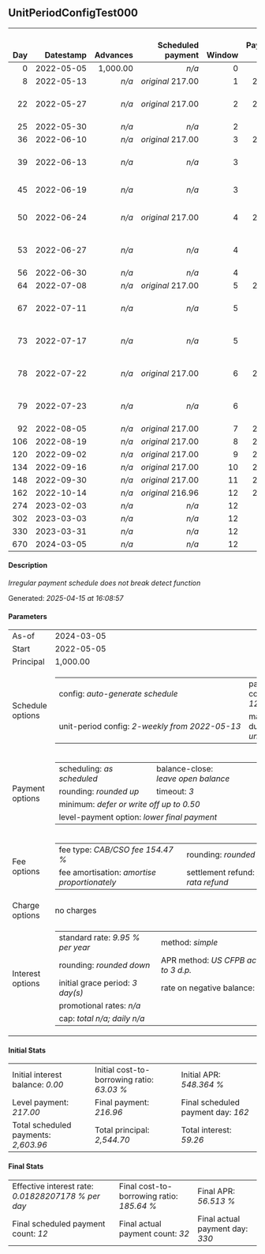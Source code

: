 <h2>UnitPeriodConfigTest000</h2><table><thead style="vertical-align: bottom;"><th style="text-align: right;">Day</th><th style="text-align: right;">Datestamp</th><th style="text-align: right;">Advances</th><th style="text-align: right;">Scheduled payment</th><th style="text-align: right;">Window</th><th style="text-align: right;">Payment due</th><th style="text-align: right;">Actual payments</th><th style="text-align: right;">Generated payment</th><th style="text-align: right;">Net effect</th><th style="text-align: right;">Payment status</th><th style="text-align: right;">Balance status</th><th style="text-align: right;">Simple interest</th><th style="text-align: right;">New interest</th><th style="text-align: right;">New charges</th><th style="text-align: right;">Principal portion</th><th style="text-align: right;">Fee portion</th><th style="text-align: right;">Interest portion</th><th style="text-align: right;">Charges portion</th><th style="text-align: right;">Fee refund</th><th style="text-align: right;">Principal balance</th><th style="text-align: right;">Fee balance</th><th style="text-align: right;">Interest balance</th><th style="text-align: right;">Charges balance</th><th style="text-align: right;">Settlement figure</th><th style="text-align: right;">Fee refund if&nbsp;settled</th></thead><tr style="text-align: right;"><td class="ci00">0</td><td class="ci01" style="white-space: nowrap;">2022-05-05</td><td class="ci02">1,000.00</td><td class="ci03" style="white-space: nowrap;"><i>n/a<i></td><td class="ci04">0</td><td class="ci05">0.00</td><td class="ci06"><i>n/a</i></td><td class="ci07"><i>n/a</i></td><td class="ci08">0.00</td><td class="ci09"><i>none&nbsp;scheduled</i></td><td class="ci10">open</td><td class="ci13">0.0000</td><td class="ci14">0.0000</td><td class="ci15"><i>n/a</i></td><td class="ci16">0.00</td><td class="ci17">0.00</td><td class="ci18">0.00</td><td class="ci19">0.00</td><td class="ci20">0.00</td><td class="ci21">1,000.00</td><td class="ci22">1,544.70</td><td class="ci23">0.0000</td><td class="ci24">0.00</td><td class="ci25">2,544.70</td><td class="ci26">1,544.70</td></tr><tr style="text-align: right;"><td class="ci00">8</td><td class="ci01" style="white-space: nowrap;">2022-05-13</td><td class="ci02"><i>n/a</i></td><td class="ci03" style="white-space: nowrap;"><i>original</i> 217.00</td><td class="ci04">1</td><td class="ci05">217.00</td><td class="ci06"><i>confirmed</i>&nbsp;217.00</td><td class="ci07"><i>n/a</i></td><td class="ci08">217.00</td><td class="ci09"><i>payment&nbsp;made</i></td><td class="ci10">open</td><td class="ci13">5.5495</td><td class="ci14">5.5495</td><td class="ci15"><i>n/a</i></td><td class="ci16">83.09</td><td class="ci17">128.37</td><td class="ci18">5.54</td><td class="ci19">0.00</td><td class="ci20">1,468.42</td><td class="ci21">916.91</td><td class="ci22">1,416.33</td><td class="ci23">0.0000</td><td class="ci24">0.00</td><td class="ci25">864.82</td><td class="ci26">1,468.42</td></tr><tr style="text-align: right;"><td class="ci00">22</td><td class="ci01" style="white-space: nowrap;">2022-05-27</td><td class="ci02"><i>n/a</i></td><td class="ci03" style="white-space: nowrap;"><i>original</i> 217.00</td><td class="ci04">2</td><td class="ci05">217.00</td><td class="ci06">217.00&nbsp;<i>failed</i><br/>217.00&nbsp;<i>failed</i><br/>217.00&nbsp;<i>failed</i></td><td class="ci07"><i>n/a</i></td><td class="ci08">0.00</td><td class="ci09"><i>paid&nbsp;later&nbsp;in&nbsp;full</i></td><td class="ci10">open</td><td class="ci13">8.9047</td><td class="ci14">8.9047</td><td class="ci15"><i>n/a</i></td><td class="ci16">0.00</td><td class="ci17">0.00</td><td class="ci18">0.00</td><td class="ci19">0.00</td><td class="ci20">1,334.93</td><td class="ci21">916.91</td><td class="ci22">1,416.33</td><td class="ci23">8.9047</td><td class="ci24">0.00</td><td class="ci25">1,007.21</td><td class="ci26">1,334.93</td></tr><tr style="text-align: right;"><td class="ci00">25</td><td class="ci01" style="white-space: nowrap;">2022-05-30</td><td class="ci02"><i>n/a</i></td><td class="ci03" style="white-space: nowrap;"><i>n/a<i></td><td class="ci04">2</td><td class="ci05">0.00</td><td class="ci06"><i>confirmed</i>&nbsp;217.00</td><td class="ci07"><i>n/a</i></td><td class="ci08">217.00</td><td class="ci09"><i>extra&nbsp;payment</i></td><td class="ci10">open</td><td class="ci13">1.9081</td><td class="ci14">1.9081</td><td class="ci15"><i>n/a</i></td><td class="ci16">81.02</td><td class="ci17">125.17</td><td class="ci18">10.81</td><td class="ci19">0.00</td><td class="ci20">1,306.33</td><td class="ci21">835.89</td><td class="ci22">1,291.16</td><td class="ci23">0.0000</td><td class="ci24">0.00</td><td class="ci25">820.72</td><td class="ci26">1,306.33</td></tr><tr style="text-align: right;"><td class="ci00">36</td><td class="ci01" style="white-space: nowrap;">2022-06-10</td><td class="ci02"><i>n/a</i></td><td class="ci03" style="white-space: nowrap;"><i>original</i> 217.00</td><td class="ci04">3</td><td class="ci05">217.00</td><td class="ci06"><i>n/a</i></td><td class="ci07"><i>n/a</i></td><td class="ci08">0.00</td><td class="ci09"><i>paid&nbsp;later&nbsp;in&nbsp;full</i></td><td class="ci10">open</td><td class="ci13">6.3782</td><td class="ci14">6.3782</td><td class="ci15"><i>n/a</i></td><td class="ci16">0.00</td><td class="ci17">0.00</td><td class="ci18">0.00</td><td class="ci19">0.00</td><td class="ci20">1,201.44</td><td class="ci21">835.89</td><td class="ci22">1,291.16</td><td class="ci23">6.3782</td><td class="ci24">0.00</td><td class="ci25">931.98</td><td class="ci26">1,201.44</td></tr><tr style="text-align: right;"><td class="ci00">39</td><td class="ci01" style="white-space: nowrap;">2022-06-13</td><td class="ci02"><i>n/a</i></td><td class="ci03" style="white-space: nowrap;"><i>n/a<i></td><td class="ci04">3</td><td class="ci05">0.00</td><td class="ci06">217.00&nbsp;<i>failed</i><br/>217.00&nbsp;<i>failed</i><br/>217.00&nbsp;<i>failed</i></td><td class="ci07"><i>n/a</i></td><td class="ci08">0.00</td><td class="ci09"><i>nothing&nbsp;due</i></td><td class="ci10">open</td><td class="ci13">1.7395</td><td class="ci14">1.7395</td><td class="ci15"><i>n/a</i></td><td class="ci16">0.00</td><td class="ci17">0.00</td><td class="ci18">0.00</td><td class="ci19">0.00</td><td class="ci20">1,172.83</td><td class="ci21">835.89</td><td class="ci22">1,291.16</td><td class="ci23">8.1178</td><td class="ci24">0.00</td><td class="ci25">962.33</td><td class="ci26">1,172.83</td></tr><tr style="text-align: right;"><td class="ci00">45</td><td class="ci01" style="white-space: nowrap;">2022-06-19</td><td class="ci02"><i>n/a</i></td><td class="ci03" style="white-space: nowrap;"><i>n/a<i></td><td class="ci04">3</td><td class="ci05">0.00</td><td class="ci06">217.00&nbsp;<i>failed</i><br/><i>confirmed</i>&nbsp;217.00</td><td class="ci07"><i>n/a</i></td><td class="ci08">217.00</td><td class="ci09"><i>extra&nbsp;payment</i></td><td class="ci10">open</td><td class="ci13">3.4790</td><td class="ci14">3.4790</td><td class="ci15"><i>n/a</i></td><td class="ci16">80.72</td><td class="ci17">124.69</td><td class="ci18">11.59</td><td class="ci19">0.00</td><td class="ci20">1,115.62</td><td class="ci21">755.17</td><td class="ci22">1,166.47</td><td class="ci23">0.0000</td><td class="ci24">0.00</td><td class="ci25">806.02</td><td class="ci26">1,115.62</td></tr><tr style="text-align: right;"><td class="ci00">50</td><td class="ci01" style="white-space: nowrap;">2022-06-24</td><td class="ci02"><i>n/a</i></td><td class="ci03" style="white-space: nowrap;"><i>original</i> 217.00</td><td class="ci04">4</td><td class="ci05">217.00</td><td class="ci06">217.00&nbsp;<i>failed</i><br/>217.00&nbsp;<i>failed</i><br/>217.00&nbsp;<i>failed</i></td><td class="ci07"><i>n/a</i></td><td class="ci08">0.00</td><td class="ci09"><i>paid&nbsp;later&nbsp;in&nbsp;full</i></td><td class="ci10">open</td><td class="ci13">2.6192</td><td class="ci14">2.6192</td><td class="ci15"><i>n/a</i></td><td class="ci16">0.00</td><td class="ci17">0.00</td><td class="ci18">0.00</td><td class="ci19">0.00</td><td class="ci20">1,067.95</td><td class="ci21">755.17</td><td class="ci22">1,166.47</td><td class="ci23">2.6192</td><td class="ci24">0.00</td><td class="ci25">856.30</td><td class="ci26">1,067.95</td></tr><tr style="text-align: right;"><td class="ci00">53</td><td class="ci01" style="white-space: nowrap;">2022-06-27</td><td class="ci02"><i>n/a</i></td><td class="ci03" style="white-space: nowrap;"><i>n/a<i></td><td class="ci04">4</td><td class="ci05">0.00</td><td class="ci06">217.00&nbsp;<i>failed</i><br/>217.00&nbsp;<i>failed</i><br/>217.00&nbsp;<i>failed</i></td><td class="ci07"><i>n/a</i></td><td class="ci08">0.00</td><td class="ci09"><i>nothing&nbsp;due</i></td><td class="ci10">open</td><td class="ci13">1.5715</td><td class="ci14">1.5715</td><td class="ci15"><i>n/a</i></td><td class="ci16">0.00</td><td class="ci17">0.00</td><td class="ci18">0.00</td><td class="ci19">0.00</td><td class="ci20">1,039.34</td><td class="ci21">755.17</td><td class="ci22">1,166.47</td><td class="ci23">4.1908</td><td class="ci24">0.00</td><td class="ci25">886.49</td><td class="ci26">1,039.34</td></tr><tr style="text-align: right;"><td class="ci00">56</td><td class="ci01" style="white-space: nowrap;">2022-06-30</td><td class="ci02"><i>n/a</i></td><td class="ci03" style="white-space: nowrap;"><i>n/a<i></td><td class="ci04">4</td><td class="ci05">0.00</td><td class="ci06"><i>confirmed</i>&nbsp;217.00</td><td class="ci07"><i>n/a</i></td><td class="ci08">217.00</td><td class="ci09"><i>extra&nbsp;payment</i></td><td class="ci10">open</td><td class="ci13">1.5715</td><td class="ci14">1.5715</td><td class="ci15"><i>n/a</i></td><td class="ci16">83.01</td><td class="ci17">128.23</td><td class="ci18">5.76</td><td class="ci19">0.00</td><td class="ci20">1,010.73</td><td class="ci21">672.16</td><td class="ci22">1,038.24</td><td class="ci23">0.0000</td><td class="ci24">0.00</td><td class="ci25">699.67</td><td class="ci26">1,010.73</td></tr><tr style="text-align: right;"><td class="ci00">64</td><td class="ci01" style="white-space: nowrap;">2022-07-08</td><td class="ci02"><i>n/a</i></td><td class="ci03" style="white-space: nowrap;"><i>original</i> 217.00</td><td class="ci04">5</td><td class="ci05">217.00</td><td class="ci06"><i>n/a</i></td><td class="ci07"><i>n/a</i></td><td class="ci08">0.00</td><td class="ci09"><i>missed&nbsp;payment</i></td><td class="ci10">open</td><td class="ci13">3.7301</td><td class="ci14">3.7301</td><td class="ci15"><i>n/a</i></td><td class="ci16">0.00</td><td class="ci17">0.00</td><td class="ci18">0.00</td><td class="ci19">0.00</td><td class="ci20">934.45</td><td class="ci21">672.16</td><td class="ci22">1,038.24</td><td class="ci23">3.7301</td><td class="ci24">0.00</td><td class="ci25">779.68</td><td class="ci26">934.45</td></tr><tr style="text-align: right;"><td class="ci00">67</td><td class="ci01" style="white-space: nowrap;">2022-07-11</td><td class="ci02"><i>n/a</i></td><td class="ci03" style="white-space: nowrap;"><i>n/a<i></td><td class="ci04">5</td><td class="ci05">0.00</td><td class="ci06">217.00&nbsp;<i>failed</i><br/>217.00&nbsp;<i>failed</i><br/>217.00&nbsp;<i>failed</i></td><td class="ci07"><i>n/a</i></td><td class="ci08">0.00</td><td class="ci09"><i>nothing&nbsp;due</i></td><td class="ci10">open</td><td class="ci13">1.3988</td><td class="ci14">1.3988</td><td class="ci15"><i>n/a</i></td><td class="ci16">0.00</td><td class="ci17">0.00</td><td class="ci18">0.00</td><td class="ci19">0.00</td><td class="ci20">905.85</td><td class="ci21">672.16</td><td class="ci22">1,038.24</td><td class="ci23">5.1289</td><td class="ci24">0.00</td><td class="ci25">809.67</td><td class="ci26">905.85</td></tr><tr style="text-align: right;"><td class="ci00">73</td><td class="ci01" style="white-space: nowrap;">2022-07-17</td><td class="ci02"><i>n/a</i></td><td class="ci03" style="white-space: nowrap;"><i>n/a<i></td><td class="ci04">5</td><td class="ci05">0.00</td><td class="ci06">217.00&nbsp;<i>failed</i><br/>217.00&nbsp;<i>failed</i><br/>217.00&nbsp;<i>failed</i></td><td class="ci07"><i>n/a</i></td><td class="ci08">0.00</td><td class="ci09"><i>nothing&nbsp;due</i></td><td class="ci10">open</td><td class="ci13">2.7976</td><td class="ci14">2.7976</td><td class="ci15"><i>n/a</i></td><td class="ci16">0.00</td><td class="ci17">0.00</td><td class="ci18">0.00</td><td class="ci19">0.00</td><td class="ci20">848.64</td><td class="ci21">672.16</td><td class="ci22">1,038.24</td><td class="ci23">7.9264</td><td class="ci24">0.00</td><td class="ci25">869.68</td><td class="ci26">848.64</td></tr><tr style="text-align: right;"><td class="ci00">78</td><td class="ci01" style="white-space: nowrap;">2022-07-22</td><td class="ci02"><i>n/a</i></td><td class="ci03" style="white-space: nowrap;"><i>original</i> 217.00</td><td class="ci04">6</td><td class="ci05">217.00</td><td class="ci06">217.00&nbsp;<i>failed</i><br/>217.00&nbsp;<i>failed</i><br/>217.00&nbsp;<i>failed</i></td><td class="ci07"><i>n/a</i></td><td class="ci08">0.00</td><td class="ci09"><i>missed&nbsp;payment</i></td><td class="ci10">open</td><td class="ci13">2.3313</td><td class="ci14">2.3313</td><td class="ci15"><i>n/a</i></td><td class="ci16">0.00</td><td class="ci17">0.00</td><td class="ci18">0.00</td><td class="ci19">0.00</td><td class="ci20">800.96</td><td class="ci21">672.16</td><td class="ci22">1,038.24</td><td class="ci23">10.2577</td><td class="ci24">0.00</td><td class="ci25">919.69</td><td class="ci26">800.96</td></tr><tr style="text-align: right;"><td class="ci00">79</td><td class="ci01" style="white-space: nowrap;">2022-07-23</td><td class="ci02"><i>n/a</i></td><td class="ci03" style="white-space: nowrap;"><i>n/a<i></td><td class="ci04">6</td><td class="ci05">0.00</td><td class="ci06">217.00&nbsp;<i>failed</i><br/>217.00&nbsp;<i>failed</i><br/>217.00&nbsp;<i>failed</i></td><td class="ci07"><i>n/a</i></td><td class="ci08">0.00</td><td class="ci09"><i>nothing&nbsp;due</i></td><td class="ci10">open</td><td class="ci13">0.4663</td><td class="ci14">0.4663</td><td class="ci15"><i>n/a</i></td><td class="ci16">0.00</td><td class="ci17">0.00</td><td class="ci18">0.00</td><td class="ci19">0.00</td><td class="ci20">791.43</td><td class="ci21">672.16</td><td class="ci22">1,038.24</td><td class="ci23">10.7240</td><td class="ci24">0.00</td><td class="ci25">929.69</td><td class="ci26">791.43</td></tr><tr style="text-align: right;"><td class="ci00">92</td><td class="ci01" style="white-space: nowrap;">2022-08-05</td><td class="ci02"><i>n/a</i></td><td class="ci03" style="white-space: nowrap;"><i>original</i> 217.00</td><td class="ci04">7</td><td class="ci05">217.00</td><td class="ci06"><i>n/a</i></td><td class="ci07"><i>n/a</i></td><td class="ci08">0.00</td><td class="ci09"><i>missed&nbsp;payment</i></td><td class="ci10">open</td><td class="ci13">6.0614</td><td class="ci14">6.0614</td><td class="ci15"><i>n/a</i></td><td class="ci16">0.00</td><td class="ci17">0.00</td><td class="ci18">0.00</td><td class="ci19">0.00</td><td class="ci20">667.47</td><td class="ci21">672.16</td><td class="ci22">1,038.24</td><td class="ci23">16.7854</td><td class="ci24">0.00</td><td class="ci25">1,059.71</td><td class="ci26">667.47</td></tr><tr style="text-align: right;"><td class="ci00">106</td><td class="ci01" style="white-space: nowrap;">2022-08-19</td><td class="ci02"><i>n/a</i></td><td class="ci03" style="white-space: nowrap;"><i>original</i> 217.00</td><td class="ci04">8</td><td class="ci05">217.00</td><td class="ci06"><i>n/a</i></td><td class="ci07"><i>n/a</i></td><td class="ci08">0.00</td><td class="ci09"><i>missed&nbsp;payment</i></td><td class="ci10">open</td><td class="ci13">6.5276</td><td class="ci14">6.5276</td><td class="ci15"><i>n/a</i></td><td class="ci16">0.00</td><td class="ci17">0.00</td><td class="ci18">0.00</td><td class="ci19">0.00</td><td class="ci20">533.98</td><td class="ci21">672.16</td><td class="ci22">1,038.24</td><td class="ci23">23.3130</td><td class="ci24">0.00</td><td class="ci25">1,199.73</td><td class="ci26">533.98</td></tr><tr style="text-align: right;"><td class="ci00">120</td><td class="ci01" style="white-space: nowrap;">2022-09-02</td><td class="ci02"><i>n/a</i></td><td class="ci03" style="white-space: nowrap;"><i>original</i> 217.00</td><td class="ci04">9</td><td class="ci05">217.00</td><td class="ci06"><i>n/a</i></td><td class="ci07"><i>n/a</i></td><td class="ci08">0.00</td><td class="ci09"><i>missed&nbsp;payment</i></td><td class="ci10">open</td><td class="ci13">6.5276</td><td class="ci14">6.5276</td><td class="ci15"><i>n/a</i></td><td class="ci16">0.00</td><td class="ci17">0.00</td><td class="ci18">0.00</td><td class="ci19">0.00</td><td class="ci20">400.48</td><td class="ci21">672.16</td><td class="ci22">1,038.24</td><td class="ci23">29.8406</td><td class="ci24">0.00</td><td class="ci25">1,339.76</td><td class="ci26">400.48</td></tr><tr style="text-align: right;"><td class="ci00">134</td><td class="ci01" style="white-space: nowrap;">2022-09-16</td><td class="ci02"><i>n/a</i></td><td class="ci03" style="white-space: nowrap;"><i>original</i> 217.00</td><td class="ci04">10</td><td class="ci05">217.00</td><td class="ci06"><i>n/a</i></td><td class="ci07"><i>n/a</i></td><td class="ci08">0.00</td><td class="ci09"><i>missed&nbsp;payment</i></td><td class="ci10">open</td><td class="ci13">6.5276</td><td class="ci14">6.5276</td><td class="ci15"><i>n/a</i></td><td class="ci16">0.00</td><td class="ci17">0.00</td><td class="ci18">0.00</td><td class="ci19">0.00</td><td class="ci20">266.99</td><td class="ci21">672.16</td><td class="ci22">1,038.24</td><td class="ci23">36.3683</td><td class="ci24">0.00</td><td class="ci25">1,479.77</td><td class="ci26">266.99</td></tr><tr style="text-align: right;"><td class="ci00">148</td><td class="ci01" style="white-space: nowrap;">2022-09-30</td><td class="ci02"><i>n/a</i></td><td class="ci03" style="white-space: nowrap;"><i>original</i> 217.00</td><td class="ci04">11</td><td class="ci05">217.00</td><td class="ci06"><i>n/a</i></td><td class="ci07"><i>n/a</i></td><td class="ci08">0.00</td><td class="ci09"><i>missed&nbsp;payment</i></td><td class="ci10">open</td><td class="ci13">6.5276</td><td class="ci14">6.5276</td><td class="ci15"><i>n/a</i></td><td class="ci16">0.00</td><td class="ci17">0.00</td><td class="ci18">0.00</td><td class="ci19">0.00</td><td class="ci20">133.50</td><td class="ci21">672.16</td><td class="ci22">1,038.24</td><td class="ci23">42.8959</td><td class="ci24">0.00</td><td class="ci25">1,619.79</td><td class="ci26">133.50</td></tr><tr style="text-align: right;"><td class="ci00">162</td><td class="ci01" style="white-space: nowrap;">2022-10-14</td><td class="ci02"><i>n/a</i></td><td class="ci03" style="white-space: nowrap;"><i>original</i> 216.96</td><td class="ci04">12</td><td class="ci05">216.96</td><td class="ci06"><i>n/a</i></td><td class="ci07"><i>n/a</i></td><td class="ci08">0.00</td><td class="ci09"><i>paid&nbsp;later&nbsp;in&nbsp;full</i></td><td class="ci10">open</td><td class="ci13">6.5276</td><td class="ci14">6.5276</td><td class="ci15"><i>n/a</i></td><td class="ci16">0.00</td><td class="ci17">0.00</td><td class="ci18">0.00</td><td class="ci19">0.00</td><td class="ci20">0.00</td><td class="ci21">672.16</td><td class="ci22">1,038.24</td><td class="ci23">49.4235</td><td class="ci24">0.00</td><td class="ci25">1,759.82</td><td class="ci26">0.00</td></tr><tr style="text-align: right;"><td class="ci00">274</td><td class="ci01" style="white-space: nowrap;">2023-02-03</td><td class="ci02"><i>n/a</i></td><td class="ci03" style="white-space: nowrap;"><i>n/a<i></td><td class="ci04">12</td><td class="ci05">0.00</td><td class="ci06">260.36&nbsp;<i>failed</i></td><td class="ci07"><i>n/a</i></td><td class="ci08">0.00</td><td class="ci09"><i>nothing&nbsp;due</i></td><td class="ci10">open</td><td class="ci13">52.2211</td><td class="ci14">52.2211</td><td class="ci15"><i>n/a</i></td><td class="ci16">0.00</td><td class="ci17">0.00</td><td class="ci18">0.00</td><td class="ci19">0.00</td><td class="ci20">0.00</td><td class="ci21">672.16</td><td class="ci22">1,038.24</td><td class="ci23">101.6446</td><td class="ci24">0.00</td><td class="ci25">1,812.04</td><td class="ci26">0.00</td></tr><tr style="text-align: right;"><td class="ci00">302</td><td class="ci01" style="white-space: nowrap;">2023-03-03</td><td class="ci02"><i>n/a</i></td><td class="ci03" style="white-space: nowrap;"><i>n/a<i></td><td class="ci04">12</td><td class="ci05">0.00</td><td class="ci06">260.36&nbsp;<i>failed</i></td><td class="ci07"><i>n/a</i></td><td class="ci08">0.00</td><td class="ci09"><i>nothing&nbsp;due</i></td><td class="ci10">open</td><td class="ci13">13.0553</td><td class="ci14">13.0553</td><td class="ci15"><i>n/a</i></td><td class="ci16">0.00</td><td class="ci17">0.00</td><td class="ci18">0.00</td><td class="ci19">0.00</td><td class="ci20">0.00</td><td class="ci21">672.16</td><td class="ci22">1,038.24</td><td class="ci23">114.6999</td><td class="ci24">0.00</td><td class="ci25">1,825.09</td><td class="ci26">0.00</td></tr><tr style="text-align: right;"><td class="ci00">330</td><td class="ci01" style="white-space: nowrap;">2023-03-31</td><td class="ci02"><i>n/a</i></td><td class="ci03" style="white-space: nowrap;"><i>n/a<i></td><td class="ci04">12</td><td class="ci05">0.00</td><td class="ci06"><i>confirmed</i>&nbsp;217.00</td><td class="ci07"><i>n/a</i></td><td class="ci08">217.00</td><td class="ci09"><i>extra&nbsp;payment</i></td><td class="ci10">open</td><td class="ci13">13.0553</td><td class="ci14">13.0553</td><td class="ci15"><i>n/a</i></td><td class="ci16">35.07</td><td class="ci17">54.18</td><td class="ci18">127.75</td><td class="ci19">0.00</td><td class="ci20">0.00</td><td class="ci21">637.09</td><td class="ci22">984.06</td><td class="ci23">0.0000</td><td class="ci24">0.00</td><td class="ci25">1,621.15</td><td class="ci26">0.00</td></tr><tr style="text-align: right;"><td class="ci00">670</td><td class="ci01" style="white-space: nowrap;">2024-03-05</td><td class="ci02"><i>n/a</i></td><td class="ci03" style="white-space: nowrap;"><i>n/a<i></td><td class="ci04">12</td><td class="ci05">0.00</td><td class="ci06"><i>n/a</i></td><td class="ci07">1,771.40</td><td class="ci08">1,771.40</td><td class="ci09"><i>generated</i></td><td class="ci10">closed</td><td class="ci13">150.2562</td><td class="ci14">150.2562</td><td class="ci15"><i>n/a</i></td><td class="ci16">637.09</td><td class="ci17">984.06</td><td class="ci18">150.25</td><td class="ci19">0.00</td><td class="ci20">0.00</td><td class="ci21">0.00</td><td class="ci22">0.00</td><td class="ci23">0.0000</td><td class="ci24">0.00</td><td class="ci25">1,771.40</td><td class="ci26">0.00</td></tr></table><p><h4>Description</h4><i>Irregular payment schedule does not break detect function</i></p><p>Generated: <i>2025-04-15 at 16:08:57</i></p><h4>Parameters</h4><table><tr><td>As-of</td><td>2024-03-05</td></tr><tr><td>Start</td><td>2022-05-05</td></tr><tr><td>Principal</td><td>1,000.00</td></tr><tr><td>Schedule options</td><td><table><tr><td>config: <i>auto-generate schedule</i></td><td>payment count: <i>12</i></td></tr><tr><td style="white-space: nowrap;">unit-period config: <i>2-weekly from 2022-05-13</i></td><td>max duration: <i>unlimited</i></td></tr></table></td></tr><tr><td>Payment options</td><td><table><tr><td>scheduling: <i>as scheduled</i></td><td>balance-close: <i>leave&nbsp;open&nbsp;balance</i></td></tr><tr><td>rounding: <i>rounded up</i></td><td>timeout: <i>3</i></td></tr><tr><td colspan='2'>minimum: <i>defer&nbsp;or&nbsp;write&nbsp;off&nbsp;up&nbsp;to&nbsp;0.50</i></td></tr><tr><td colspan='2'>level-payment option: <i>lower&nbsp;final&nbsp;payment</i></td></tr></table></td></tr><tr><td>Fee options</td><td><table><tr><td>fee type: <i><i>CAB/CSO fee</i> 154.47 %</i></td><td>rounding: <i>rounded down</i></td></tr><tr><td>fee amortisation: <i>amortise proportionately</i></td><td>settlement refund: <i>pro-rata refund</i></td></tr></table></td></tr><tr><td>Charge options</td><td>no charges</td></tr><tr><td>Interest options</td><td><table><tr><td>standard rate: <i>9.95 % per year</i></td><td>method: <i>simple</i></td></tr><tr><td>rounding: <i>rounded down</i></td><td>APR method: <i>US CFPB actuarial to 3 d.p.</i></td></tr><tr><td>initial grace period: <i>3 day(s)</i></td><td>rate on negative balance: <i>zero</i></td></tr><tr><td colspan="2">promotional rates: <i><i>n/a</i></i></td></tr><tr><td colspan="2">cap: <i>total <i>n/a</i>; daily <i>n/a</i></td></tr></table></td></tr></table><h4>Initial Stats</h4><table><tr><td>Initial interest balance: <i>0.00</i></td><td>Initial cost-to-borrowing ratio: <i>63.03 %</i></td><td>Initial APR: <i>548.364 %</i></td></tr><tr><td>Level payment: <i>217.00</i></td><td>Final payment: <i>216.96</i></td><td>Final scheduled payment day: <i>162</i></td></tr><tr><td>Total scheduled payments: <i>2,603.96</i></td><td>Total principal: <i>2,544.70</i></td><td>Total interest: <i>59.26</i></td></tr></table><h4>Final Stats</h4><table><tr><td>Effective interest rate: <i>0.01828207178 % per day</i></td><td>Final cost-to-borrowing ratio: <i>185.64 %</i></td><td>Final APR: <i>56.513 %</i></td></tr><tr><td>Final scheduled payment count: <i>12</i></td><td>Final actual payment count: <i>32</i></td><td>Final actual payment day: <i>330</i></td></tr></table>